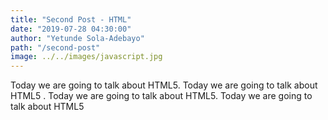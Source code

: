 ```yaml
---
title: "Second Post - HTML"
date: "2019-07-28 04:30:00"
author: "Yetunde Sola-Adebayo"
path: "/second-post"
image: ../../images/javascript.jpg
---
```


Today we are going to talk about HTML5. Today we are going to talk about HTML5
. Today we are going to talk about HTML5. Today we are going to talk about HTML5
